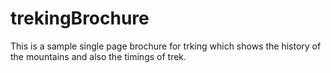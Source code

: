 # trekingBrochure
This is a sample single page brochure for trking which shows the history of the mountains and also the timings of trek.
